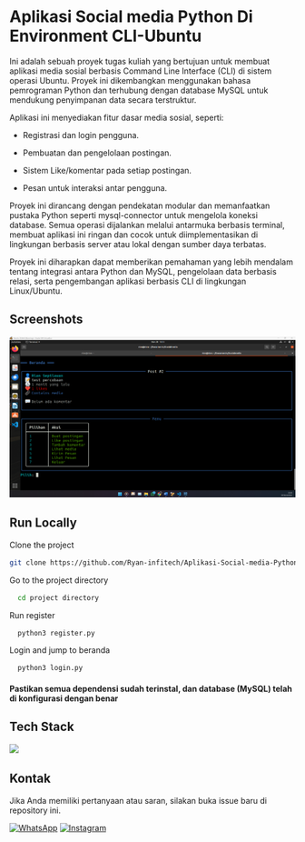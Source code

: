 
# Aplikasi Social media Python Di Environment CLI-Ubuntu

Ini adalah sebuah proyek tugas kuliah yang bertujuan untuk membuat aplikasi media sosial berbasis Command Line Interface (CLI) di sistem operasi Ubuntu. Proyek ini dikembangkan menggunakan bahasa pemrograman Python dan terhubung dengan database MySQL untuk mendukung penyimpanan data secara terstruktur.

Aplikasi ini menyediakan fitur dasar media sosial, seperti:

- Registrasi dan login pengguna.

- Pembuatan dan pengelolaan postingan.

- Sistem Like/komentar pada setiap postingan.

- Pesan untuk interaksi antar pengguna.

Proyek ini dirancang dengan pendekatan modular dan memanfaatkan pustaka Python seperti mysql-connector untuk mengelola koneksi database. Semua operasi dijalankan melalui antarmuka berbasis terminal, membuat aplikasi ini ringan dan cocok untuk diimplementasikan di lingkungan berbasis server atau lokal dengan sumber daya terbatas.

Proyek ini diharapkan dapat memberikan pemahaman yang lebih mendalam tentang integrasi antara Python dan MySQL, pengelolaan data berbasis relasi, serta pengembangan aplikasi berbasis CLI di lingkungan Linux/Ubuntu.



## Screenshots

![App Screenshot](./SS/Screenshot%202024-11-28%20150348.png)


## Run Locally

Clone the project

```bash
git clone https://github.com/Ryan-infitech/Aplikasi-Social-media-Python
```

Go to the project directory

```bash
  cd project directory
```

Run register

```bash
  python3 register.py
```

Login and jump to beranda

```bash
  python3 login.py
```


#### Pastikan semua dependensi sudah terinstal, dan database (MySQL) telah di konfigurasi dengan benar


## Tech Stack
![](https://media0.giphy.com/media/v1.Y2lkPTc5MGI3NjExMXJpeHd0dXJuMHhjY2Job2g1eHIyeDczZHFqb2k5MXF2NG9udnR5dyZlcD12MV9pbnRlcm5hbF9naWZfYnlfaWQmY3Q9Zw/KAq5w47R9rmTuvWOWa/giphy.gif)


## Kontak

Jika Anda memiliki pertanyaan atau saran, silakan buka issue baru di repository ini.

[![WhatsApp](https://img.shields.io/badge/WhatsApp-25D366?style=for-the-badge&logo=whatsapp&logoColor=white)](https://wa.me/6285157517798)
[![Instagram](https://img.shields.io/badge/Instagram-E4405F?style=for-the-badge&logo=instagram&logoColor=white)](https://www.instagram.com/ryan.septiawan__/)
